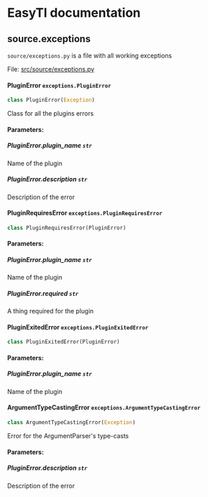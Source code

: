 # EasyTl documentation

## source.exceptions
`source/exceptions.py` is a file with all working exceptions

File: [src/source/exceptions.py](../../src/source/exceptions.py)

#### PluginError `exceptions.PluginError`
```python
class PluginError(Exception)
```
Class for all the plugins errors

#### Parameters:

##### PluginError.plugin\_name `str`
Name of the plugin

##### PluginError.description `str`
Description of the error


#### PluginRequiresError `exceptions.PluginRequiresError`
```python
class PluginRequiresError(PluginError)
```

#### Parameters:

##### PluginError.plugin\_name `str`
Name of the plugin

##### PluginError.required `str`
A thing required for the plugin


#### PluginExitedError `exceptions.PluginExitedError`
```python
class PluginExitedError(PluginError)
```

#### Parameters:

##### PluginError.plugin\_name `str`
Name of the plugin


#### ArgumentTypeCastingError `exceptions.ArgumentTypeCastingError`
```python
class ArgumentTypeCastingError(Exception)
```
Error for the ArgumentParser's type-casts

#### Parameters:

##### PluginError.description `str`
Description of the error